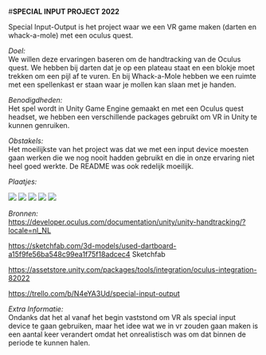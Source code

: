 #**SPECIAL INPUT PROJECT 2022**

Special Input-Output is het project waar we een VR game maken (darten en whack-a-mole) met een oculus quest.

*Doel:*   
We willen deze ervaringen baseren om de handtracking van de Oculus quest.
We hebben bij darten dat je op een plateau staat en een blokje moet trekken om een pijl af te vuren. En bij Whack-a-Mole hebben we een ruimte met een spellenkast er staan waar je mollen kan slaan met je handen.

*Benodigdheden:*   
Het spel wordt in Unity Game Engine gemaakt en met een Oculus quest headset, we hebben een verschillende packages gebruikt om VR in Unity te kunnen genruiken.

*Obstakels:*   
Het moeilijkste van het project was dat we met een input device moesten gaan werken die we nog nooit hadden gebruikt en die in onze ervaring niet heel goed werkte. De README was ook redelijk moeilijk. 
 
*Plaatjes:*   

![](https://github.com/BartdeBoer2001/SpecialInput2022/blob/BranchMenno/Afbeelding1.png)
![](https://github.com/BartdeBoer2001/SpecialInput2022/blob/BranchMenno/Afbeelding2.png)
![](https://github.com/BartdeBoer2001/SpecialInput2022/blob/BranchMenno/Afbeelding3.png)
![](https://github.com/BartdeBoer2001/SpecialInput2022/blob/BranchMenno/Afbeelding4.png)
![](https://github.com/BartdeBoer2001/SpecialInput2022/blob/BranchMenno/Afbeelding5.png)




 
*Bronnen:*   
https://developer.oculus.com/documentation/unity/unity-handtracking/?locale=nl_NL
 
https://sketchfab.com/3d-models/used-dartboard-a15f9fe56ba548c99ea1f75f18adcec4
Sketchfab
 
https://assetstore.unity.com/packages/tools/integration/oculus-integration-82022
 
https://trello.com/b/N4eYA3Ud/special-input-output

*Extra Informatie:*   
Ondanks dat het al vanaf het begin vaststond om VR als special input device te gaan gebruiken, maar het idee wat we in vr zouden gaan maken is een aantal keer verandert omdat het onrealistisch was om dat binnen de periode te kunnen halen.
